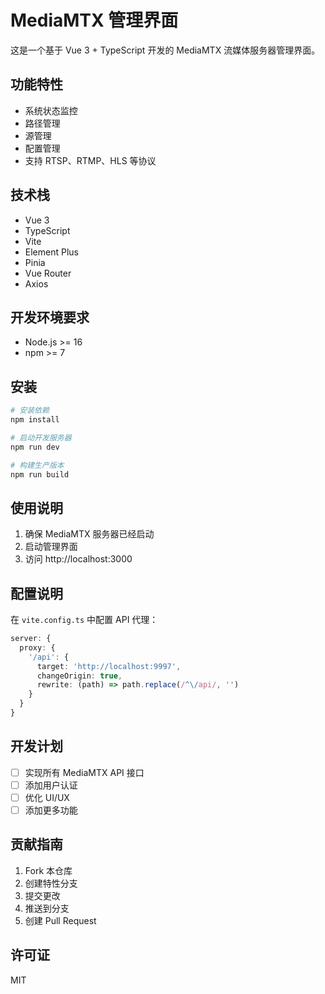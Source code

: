 # MediaMTX 管理界面

这是一个基于 Vue 3 + TypeScript 开发的 MediaMTX 流媒体服务器管理界面。

## 功能特性

- 系统状态监控
- 路径管理
- 源管理
- 配置管理
- 支持 RTSP、RTMP、HLS 等协议

## 技术栈

- Vue 3
- TypeScript
- Vite
- Element Plus
- Pinia
- Vue Router
- Axios

## 开发环境要求

- Node.js >= 16
- npm >= 7

## 安装

```bash
# 安装依赖
npm install

# 启动开发服务器
npm run dev

# 构建生产版本
npm run build
```

## 使用说明

1. 确保 MediaMTX 服务器已经启动
2. 启动管理界面
3. 访问 http://localhost:3000

## 配置说明

在 `vite.config.ts` 中配置 API 代理：

```typescript
server: {
  proxy: {
    '/api': {
      target: 'http://localhost:9997',
      changeOrigin: true,
      rewrite: (path) => path.replace(/^\/api/, '')
    }
  }
}
```

## 开发计划

- [ ] 实现所有 MediaMTX API 接口
- [ ] 添加用户认证
- [ ] 优化 UI/UX
- [ ] 添加更多功能

## 贡献指南

1. Fork 本仓库
2. 创建特性分支
3. 提交更改
4. 推送到分支
5. 创建 Pull Request

## 许可证

MIT
